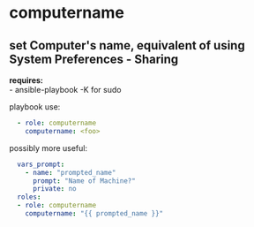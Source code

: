 computername
=====
set Computer's name, equivalent of using System Preferences - Sharing
-----
**requires:**<br />
\- ansible\-playbook \-K for sudo<br />

playbook use:
```yaml
  - role: computername
    computername: <foo>
```

possibly more useful:
```yaml
  vars_prompt:
    - name: "prompted_name"
      prompt: "Name of Machine?"
      private: no
  roles:
  - role: computername
    computername: "{{ prompted_name }}"
```

